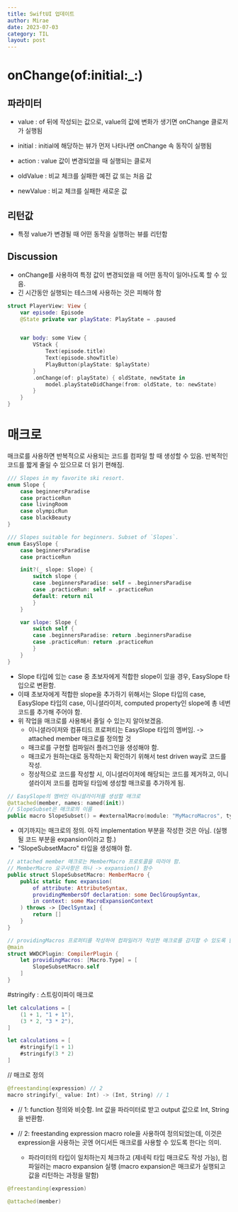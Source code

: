 ```yaml
---
title: SwiftUI 업데이트 
author: Mirae
date: 2023-07-03
category: TIL
layout: post
---
```



# onChange(of:initial:_:)

## 파라미터

- value : of 뒤에 작성되는 값으로, value의 값에 변화가 생기면 onChange 클로저가 실행됨

- initial : initial에 해당하는 뷰가 먼저 나타나면 onChange 속 동작이 실행됨 

- action : value 값이 변경되었을 때 실행되는 클로저 

- oldValue : 비교 체크를 실패한 예전 값 또는 처음 값

- newValue : 비교 체크를 실패한 새로운 값


## 리턴값 

- 특정 value가 변경될 때 어떤 동작을 실행하는 뷰를 리턴함 

## Discussion 

- onChange를 사용하여 특정 값이 변경되었을 때 어떤 동작이 일어나도록 할 수 있음.
- 긴 시간동안 실행되는 테스크에 사용하는 것은 피해야 함 

```swift
struct PlayerView: View {
    var episode: Episode
    @State private var playState: PlayState = .paused


    var body: some View {
        VStack {
            Text(episode.title)
            Text(episode.showTitle)
            PlayButton(playState: $playState)
        }
        .onChange(of: playState) { oldState, newState in
            model.playStateDidChange(from: oldState, to: newState)
        }
    }
}
```


# 매크로

매크로를 사용하면 반복적으로 사용되는 코드를 컴파일 할 때 생성할 수 있음. 반복적인 코드를 짧게 줄일 수 있으므로 더 읽기 편해짐.  

```swift 
/// Slopes in my favorite ski resort.
enum Slope {
    case beginnersParadise
    case practiceRun
    case livingRoom
    case olympicRun
    case blackBeauty
}

/// Slopes suitable for beginners. Subset of `Slopes`.
enum EasySlope {
    case beginnersParadise
    case practiceRun

    init?(_ slope: Slope) {
        switch slope {
        case .beginnersParadise: self = .beginnersParadise
        case .practiceRun: self = .practiceRun
        default: return nil
        }
    }

    var slope: Slope {
        switch self {
        case .beginnersParadise: return .beginnersParadise
        case .practiceRun: return .practiceRun
        }
    }
}
```
- Slope 타입에 있는 case 중 초보자에게 적합한 slope이 있을 경우, EasySlope 타입으로 변환함.
- 이때 초보자에게 적합한 slope을 추가하기 위해서는 Slope 타입의 case, EasySlope 타입의 case, 이니셜라이저, computed property인 slope에 총 네번 코드를 추가해 주어야 함. 
- 위 작업을 매크로를 사용해서 줄일 수 있는지 알아보겠음.
    - 이니셜라이저와 컴퓨티드 프로퍼티는 EasySlope 타입의 멤버임. -> attached member 매크로를 정의할 것
    - 매크로를 구현할 컴파일러 플러그인을 생성해야 함.
    - 매크로가 원하는대로 동작하는지 확인하기 위해서 test driven way로 코드를 작성.
    - 정상적으로 코드를 작성할 시, 이니셜라이저에 해당되는 코드를 제거하고, 이니셜라이저 코드를 컴파일 타임에 생성할 매크로를 추가하게 됨.
    
```swift 
// EasySlope의 멤버인 이니셜라이저를 생성할 매크로
@attached(member, names: named(init))
// SlopeSubset은 매크로의 이름
public macro SlopeSubset() = #externalMacro(module: "MyMacroMacros", type: "SlopeSubsetMacro")
```
- 여기까지는 매크로의 정의. 아직 implementation 부분을 작성한 것은 아님. (실행될 코드 부분을 expansion이라고 함.)
- "SlopeSubsetMacro" 타입을 생성해야 함.

```swift
// attached member 매크로는 MemberMacro 프로토콜을 따라야 함.
// MemberMacro 요구사항은 하나 -> expansion() 함수
public struct SlopeSubsetMacro: MemberMacro {
    public static func expansion(
        of attribute: AttributeSyntax,
        providingMembersOf declaration: some DeclGroupSyntax,
        in context: some MacroExpansionContext
    ) throws -> [DeclSyntax] {
        return []
    }
}

// providingMacros 프로퍼티를 작성하여 컴파일러가 작성한 매크로를 감지할 수 있도록 함.
@main
struct WWDCPlugin: CompilerPlugin {
    let providingMacros: [Macro.Type] = [
        SlopeSubsetMacro.self
    ]
}
```






\#stringify : 스트링이파이 매크로

```swift 
let calculations = [
    (1 + 1, "1 + 1"),
    (3 * 2, "3 * 2"),
]

let calculations = [
    #stringify(1 + 1)
    #stringify(3 * 2)
]
```

// 매크로 정의 
```swift
@freestanding(expression) // 2
macro stringify(_ value: Int) -> (Int, String) // 1

```
- // 1: function 정의와 비슷함. Int 값을 파라미터로 받고 output 값으로 Int, String을 반환함.
- // 2: freestanding expression macro role을 사용하여 정의되었는데, 이것은 expression을 사용하는 곳엔 어디서든 매크로를 사용할 수 있도록 한다는 의미.
  
  - 파라미터의 타입이 일치하는지 체크하고 (제네릭 타입 매크로도 작성 가능), 컴파일러는 macro expansion 실행 (macro expansion은 매크로가 실행되고 값을 리턴하는 과정을 말함)
  
```swift 
@freestanding(expression) 

@attached(member) 
```

<!--- MemberMacro 프로토콜은 하나의 요구사항을 가짐. 이 요구사항은 'expansion' 함수인데, -->
  

